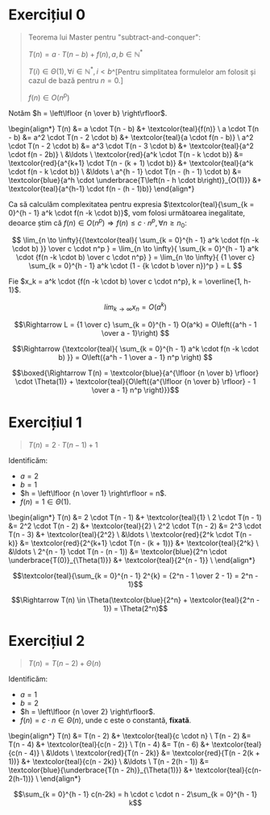 # Exercițiul 0

> Teorema lui Master pentru "subtract-and-conquer":
> 
> $T(n) = a \cdot T(n-b) + f(n), a, b \in \mathbb{N}^*$
>
> $T(i) \in \Theta(1), \forall i \in \mathbb{N}^*, i < b$^[Pentru simplitatea formulelor am folosit și cazul de bază pentru $n=0$.]
>
> $f(n) \in O(n^p)$

Notăm $h = \left\lfloor {n \over b} \right\rfloor$.

\begin{align*}
   T(n) &= a \cdot T(n - b) &+ \textcolor{teal}{f(n)} \\
   a \cdot T(n - b) &= a^2 \cdot T(n - 2 \cdot b) &+ \textcolor{teal}{a \cdot f(n - b)} \\
   a^2 \cdot T(n - 2 \cdot b) &= a^3 \cdot T(n - 3 \cdot b) &+ \textcolor{teal}{a^2 \cdot f(n - 2b)} \\
   &\ldots \\
   \textcolor{red}{a^k \cdot T(n - k \cdot b)} &= \textcolor{red}{a^{k+1} \cdot T(n - (k + 1) \cdot b)} &+ \textcolor{teal}{a^k \cdot f(n - k \cdot b)} \\
   &\ldots \\
   a^{h - 1} \cdot T(n - (h - 1) \cdot b) &= \textcolor{blue}{a^h \cdot \underbrace{T\left(n - h \cdot b\right)}_{O(1)}} &+ \textcolor{teal}{a^{h-1} \cdot f(n - (h - 1)b)}
\end{align*}

Ca să calculăm complexitatea pentru expresia
$\textcolor{teal}{\sum_{k = 0}^{h - 1} a^k \cdot f(n -k \cdot b)}$, vom folosi
următoarea inegalitate, deoarce știm că $f(n) \in O(n^p) \Rightarrow f(n) \leq c \cdot n^p, \forall n \geq n_0$:

$$
\lim_{n \to \infty}{{\textcolor{teal}{
   \sum_{k = 0}^{h - 1} a^k \cdot f(n -k \cdot b)
}} \over
   c \cdot n^p
} = 
\lim_{n \to \infty}{
   \sum_{k = 0}^{h - 1} a^k \cdot {f(n -k \cdot b) \over c \cdot n^p}
} = 
\lim_{n \to \infty}{ {1 \over c}
   \sum_{k = 0}^{h - 1} a^k \cdot (1 - {k \cdot b \over n})^p
}
= L
$$

Fie $x_k = a^k \cdot {f(n -k \cdot b) \over c \cdot n^p}, k = \overline{1, h-1}$.

$$lim_{k \to \infty}{x_n} = O(a^k)$$

$$\Rightarrow
L = {1 \over c} \sum_{k = 0}^{h - 1} O(a^k) = O\left({a^h - 1 \over a - 1}\right)
$$

$$\Rightarrow
{\textcolor{teal}{
   \sum_{k = 0}^{h - 1} a^k \cdot f(n -k \cdot b)
}} =
O\left({a^h - 1 \over a - 1} n^p \right)
$$

$$\boxed{\Rightarrow T(n) = \textcolor{blue}{a^{\lfloor {n \over b} \rfloor} \cdot \Theta(1)} + \textcolor{teal}{O\left({a^{\lfloor {n \over b} \rfloor} - 1 \over a - 1} n^p \right)}}$$

# Exercițiul 1

> $T(n)=2 \cdot T(n - 1) + 1$

Identificăm:

- $a = 2$
- $b = 1$
- $h = \left\lfloor {n \over 1} \right\rfloor = n$.
- $f(n) = 1 \in \Theta(1)$.

\begin{align*}
   T(n) &= 2 \cdot T(n - 1) &+ \textcolor{teal}{1} \\
   2 \cdot T(n - 1) &= 2^2 \cdot T(n - 2) &+ \textcolor{teal}{2} \\
   2^2 \cdot T(n - 2) &= 2^3 \cdot T(n - 3) &+ \textcolor{teal}{2^2} \\
   &\ldots \\
   \textcolor{red}{2^k \cdot T(n - k)} &= \textcolor{red}{2^{k+1} \cdot T(n - (k + 1))} &+ \textcolor{teal}{2^k} \\
   &\ldots \\
   2^{n - 1} \cdot T(n - (n - 1)) &= \textcolor{blue}{2^n \cdot \underbrace{T(0)}_{\Theta(1)}} &+ \textcolor{teal}{2^{n - 1}} \\
\end{align*}

$$\textcolor{teal}{\sum_{k = 0}^{n - 1} 2^{k} = {2^n - 1 \over 2 - 1} = 2^n - 1}$$

$$\Rightarrow T(n) \in \Theta(\textcolor{blue}{2^n} + \textcolor{teal}{2^n - 1}) = \Theta(2^n)$$


# Exercițiul 2

> $T(n) = T(n - 2) + \Theta(n)$

Identificăm:

- $a = 1$
- $b = 2$
- $h = \left\lfloor {n \over 2} \right\rfloor$.
- $f(n) = c \cdot n \in \Theta(n)$, unde c este o constantă, **fixată**.

\begin{align*}
   T(n) &= T(n - 2) &+ \textcolor{teal}{c \cdot n} \\
   T(n - 2) &= T(n - 4) &+ \textcolor{teal}{c(n - 2)} \\
   T(n - 4) &= T(n - 6) &+ \textcolor{teal}{c(n - 4)} \\
   &\ldots \\
   \textcolor{red}{T(n - 2k)} &= \textcolor{red}{T(n - 2(k + 1))} &+ \textcolor{teal}{c(n - 2k)} \\
   &\ldots \\
   T(n - 2(h - 1)) &= \textcolor{blue}{\underbrace{T(n - 2h)}_{\Theta(1)}} &+ \textcolor{teal}{c(n-2(h-1))} \\
\end{align*}

$$\sum_{k = 0}^{h - 1} c(n-2k) = h \cdot c \cdot n - 2\sum_{k = 0}^{h - 1} k$$


<!-- ## Exemplu pentru $n = 5$

\begin{align*}
   T(5) &= T(3) &+ \textcolor{teal}{5c} \\
   T(3) &= T(1) &+ \textcolor{teal}{3c}
\end{align*}

$$\Rightarrow T(5) = \underbrace{T(1)}_{\Theta(1)} + 8c$$

## Exemplu pentru $n = 6$

\begin{align*}
   T(6) &= T(4) &+ \textcolor{teal}{6c} \\
   T(4) &= T(2) &+ \textcolor{teal}{4c}
\end{align*}

$$\Rightarrow T(6) = \underbrace{T(2)}_{\Theta(1)} + 10c$$

## Observație asupra adâncimii

În ceea ce privește funcția de timp, pentru o intrare impară, recursivitatea ajunge la cazul de bază, $T(1)$. Dar pentru o intrare pară, aceasta ajunge la cazul de bază $T(2)$. -->

